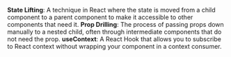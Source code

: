 **State Lifting**: A technique in React where the state is moved from a child component to a parent component to make it accessible to other components that need it.
**Prop Drilling**: The process of passing props down manually to a nested child, often through intermediate components that do not need the prop.
**useContext**: A React Hook that allows you to subscribe to React context without wrapping your component in a context consumer.